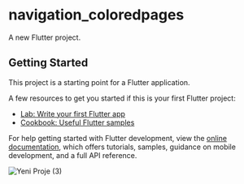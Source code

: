# navigation_coloredpages

A new Flutter project.

## Getting Started

This project is a starting point for a Flutter application.

A few resources to get you started if this is your first Flutter project:

- [Lab: Write your first Flutter app](https://docs.flutter.dev/get-started/codelab)
- [Cookbook: Useful Flutter samples](https://docs.flutter.dev/cookbook)

For help getting started with Flutter development, view the
[online documentation](https://docs.flutter.dev/), which offers tutorials,
samples, guidance on mobile development, and a full API reference.


![Yeni Proje (3)](https://user-images.githubusercontent.com/59291488/199194894-f124cfdf-50e4-4d53-a367-9c00bbf88d00.jpg)
